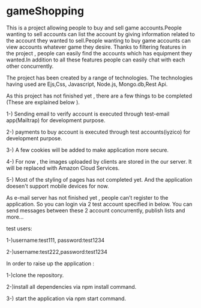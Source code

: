 # gameShopping

This is a project allowing people to buy and sell game accounts.People wanting to sell accounts can list the account by giving information related to the account they wanted to sell.People wanting to buy game  accounts can view accounts whatever game they desire. Thanks to filtering features in the project , people can easily find the accounts which has equipment they wanted.In addition to all these features people can easily chat with each other concurrently. 


The project has been created by a range of technologies. The technologies having used are Ejs,Css, Javascript, Node.js, Mongo.db,Rest Api.

As this project has not finished yet , there are a few things to be completed (These are explained below ).

1-) Sending email to verify account  is executed through test-email app(Mailtrap) for development purpose. 

2-) payments to buy account is executed through test accounts(iyzico) for development purpose.

3-) A few cookies will be added to make application more secure.

4-) For now , the images uploaded by clients are stored in the our server. It will be replaced with Amazon Cloud Services.

5-) Most of the styling of pages has not completed yet. And the application doesen't support mobile devices for now.  

As e-mail server has not finished yet , people can’t register to the application. So you can login via 2 test account specified in below. You can send messages between these 2 account concurrently, publish lists and more...

test users:

1-)username:test111, password:test1234

2-)username:test222,password:test1234

In order to raise up the application :

1-)clone the repository. 

2-)install all dependencies via npm install command.

3-) start the application via npm start command.


